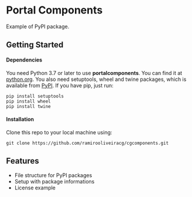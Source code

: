 # Portal Components
Example of PyPI package.
## Getting Started
#### Dependencies
You need Python 3.7 or later to use **portalcomponents**. You can find it at [python.org](https://www.python.org/).
You also need setuptools, wheel and twine packages, which is available from [PyPI](https://pypi.org). If you have pip, just run:
```
pip install setuptools
pip install wheel
pip install twine
```
#### Installation
Clone this repo to your local machine using:
```
git clone https://github.com/ramirooliveiracg/cgcomponents.git
```
## Features
- File structure for PyPI packages
- Setup with package informations
- License example